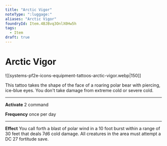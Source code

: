 ```yaml
---
title: "Arctic Vigor"
noteType: ":luggage:"
aliases: "Arctic Vigor"
foundryId: Item.4BJBvq3OnlX0Hw5h
tags:
  - Item
draft: true
---
```


# Arctic Vigor
![[systems-pf2e-icons-equipment-tattoos-arctic-vigor.webp|150]]

This tattoo takes the shape of the face of a roaring polar bear with piercing, ice-blue eyes. You don't take damage from extreme cold or severe cold.

* * *

**Activate** 2 command

**Frequency** once per day

* * *

**Effect** You call forth a blast of polar wind in a 10 foot burst within a range of 30 feet that deals 7d6 cold damage. All creatures in the area must attempt a DC 27 fortitude save.

